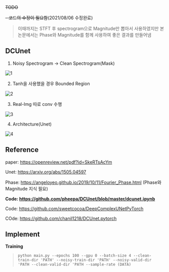 ~~TODO~~

~~- 코드의 수정이 필요함~~(2021/08/06 수정완료)


> 이때까지는 STFT 후 spectrogram으로 Magnitude만 뽑아서 사용하였지만 본 논문에서는 Phase와 Magnitude를 함께 사용하여
> 좋은 결과를 만들어냄

## DCUnet

 1. Noisy Spectrogram -> Clean Spectrogram(Mask)

![1](https://user-images.githubusercontent.com/76771847/127819187-c25d1db2-0504-4c60-a0e8-2422d658e3d6.png)

 2. Tanh을 사용했을 경우 Bounded Region

![2](https://user-images.githubusercontent.com/76771847/127819335-b0467ac3-66a8-4d59-bb73-20be048ddf8f.png)

 3. Real-Img 따로 conv 수행 

![3](https://user-images.githubusercontent.com/76771847/127819646-5d76de1b-024d-4184-a4bd-3e283522ac6a.png)

 4. Architecture(Unet)
 
![4](https://user-images.githubusercontent.com/76771847/127819727-7e7c7b8e-b915-41eb-b9d3-817d215c7bda.png)

## Reference

paper: https://openreview.net/pdf?id=SkeRTsAcYm

Unet: https://arxiv.org/abs/1505.04597

Phase: https://angeloyeo.github.io/2019/10/11/Fourier_Phase.html
(Phase와 Magnitude 지식 필요)

**Code: https://github.com/pheepa/DCUnet/blob/master/dcunet.ipynb**

Code: https://github.com/sweetcocoa/DeepComplexUNetPyTorch

COde: https://github.com/chanil1218/DCUnet.pytorch

## Implement

**Training**

>`python main.py --epochs 100 --gpu 0 --batch-size 4
--clean-train-dir 'PATH' --noisy-train-dir 'PATH' --noisy-valid-dir 'PATH --clean-valid-dir 'PATH --sample-rate (DATA)`

